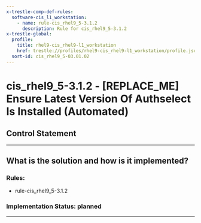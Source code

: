 ```yaml
---
x-trestle-comp-def-rules:
  software-cis_l1_workstation:
    - name: rule-cis_rhel9_5-3.1.2
      description: Rule for cis_rhel9_5-3.1.2
x-trestle-global:
  profile:
    title: rhel9-cis_rhel9-l1_workstation
    href: trestle://profiles/rhel9-cis_rhel9-l1_workstation/profile.json
  sort-id: cis_rhel9_5-03.01.02
---
```


# cis_rhel9_5-3.1.2 - \[REPLACE_ME\] Ensure Latest Version Of Authselect Is Installed (Automated)

## Control Statement

______________________________________________________________________

## What is the solution and how is it implemented?

<!-- For implementation status enter one of: implemented, partial, planned, alternative, not-applicable -->

<!-- Note that the list of rules under ### Rules: is read-only and changes will not be captured after assembly to JSON -->

<!-- Add control implementation description here for control: cis_rhel9_5-3.1.2 -->

### Rules:

  - rule-cis_rhel9_5-3.1.2

### Implementation Status: planned

______________________________________________________________________
